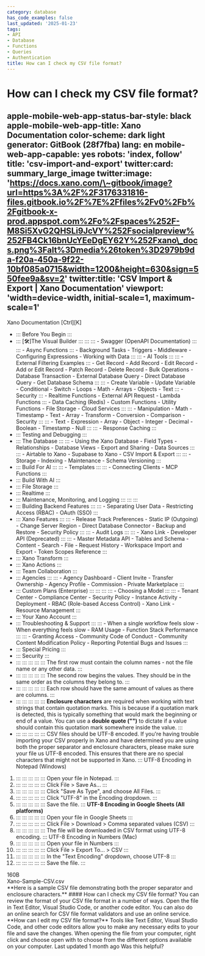 ```yaml
---
category: database
has_code_examples: false
last_updated: '2025-01-23'
tags:
- API
- Database
- Functions
- Queries
- Authentication
title: How can I check my CSV file format?
---
```


# How can I check my CSV file format?

apple-mobile-web-app-status-bar-style: black
apple-mobile-web-app-title: Xano Documentation
color-scheme: dark light
generator: GitBook (28f7fba)
lang: en
mobile-web-app-capable: yes
robots: 'index, follow'
title: 'csv-import-and-export'
twitter:card: summary\_large\_image
twitter:image: 'https://docs.xano.com/\~gitbook/image?url=https%3A%2F%2F3176331816-files.gitbook.io%2F%7E%2Ffiles%2Fv0%2Fb%2Fgitbook-x-prod.appspot.com%2Fo%2Fspaces%252F-M8Si5XvG2QHSLi9JcVY%252Fsocialpreview%252FB4Ck16bnUcYEeDgEY62Y%252Fxano\_docs.png%3Falt%3Dmedia%26token%3D2979b9da-f20a-450a-9f22-10bf085a0715&width=1200&height=630&sign=550fee9a&sv=2'
twitter:title: 'CSV Import & Export \| Xano Documentation'
viewport: 'width=device-width, initial-scale=1, maximum-scale=1'
---
[](../../index.html)
Xano Documentation
[Ctrl][K]
-   ::: 
    Before You Begin
    :::
-   ::: 
    [🛠️]The Visual Builder
    :::
        ::: 
            ::: 
            -   Swagger (OpenAPI Documentation)
            :::
            ::: 
            -   Async Functions
            :::
        -   Background Tasks
        -   Triggers
        -   Middleware
        -   Configuring Expressions
        -   Working with Data
        :::
        ::: 
        -   AI Tools
            ::: 
                ::: 
                -   External Filtering Examples
                :::
            -   Get Record
            -   Add Record
            -   Edit Record
            -   Add or Edit Record
            -   Patch Record
            -   Delete Record
            -   Bulk Operations
            -   Database Transaction
            -   External Database Query
            -   Direct Database Query
            -   Get Database Schema
            :::
            ::: 
            -   Create Variable
            -   Update Variable
            -   Conditional
            -   Switch
            -   Loops
            -   Math
            -   Arrays
            -   Objects
            -   Text
            :::
        -   Security
            ::: 
            -   Realtime Functions
            -   External API Request
            -   Lambda Functions
            :::
        -   Data Caching (Redis)
        -   Custom Functions
        -   Utility Functions
        -   File Storage
        -   Cloud Services
        :::
        ::: 
        -   Manipulation
        -   Math
        -   Timestamp
        -   Text
        -   Array
        -   Transform
        -   Conversion
        -   Comparison
        -   Security
        :::
        ::: 
        -   Text
        -   Expression
        -   Array
        -   Object
        -   Integer
        -   Decimal
        -   Boolean
        -   Timestamp
        -   Null
        :::
        ::: 
        -   Response Caching
        :::
-   ::: 
    Testing and Debugging
    :::
-   ::: 
    The Database
    :::
        ::: 
        -   Using the Xano Database
        -   Field Types
        -   Relationships
        -   Database Views
        -   Export and Sharing
        -   Data Sources
        :::
        ::: 
        -   Airtable to Xano
        -   Supabase to Xano
        -   CSV Import & Export
        :::
        ::: 
        -   Storage
        -   Indexing
        -   Maintenance
        -   Schema Versioning
        :::
-   ::: 
    Build For AI
    :::
        ::: 
        -   Templates
        :::
        ::: 
        -   Connecting Clients
        -   MCP Functions
        :::
-   ::: 
    Build With AI
    :::
-   ::: 
    File Storage
    :::
-   ::: 
    Realtime
    :::
-   ::: 
    Maintenance, Monitoring, and Logging
    :::
        ::: 
        :::
-   ::: 
    Building Backend Features
    :::
        ::: 
        -   Separating User Data
        -   Restricting Access (RBAC)
        -   OAuth (SSO)
        :::
-   ::: 
    Xano Features
    :::
        ::: 
        -   Release Track Preferences
        -   Static IP (Outgoing)
        -   Change Server Region
        -   Direct Database Connector
        -   Backup and Restore
        -   Security Policy
        :::
        ::: 
        -   Audit Logs
        :::
        ::: 
        -   Xano Link
        -   Developer API (Deprecated)
        :::
        ::: 
        -   Master Metadata API
        -   Tables and Schema
        -   Content
        -   Search
        -   File
        -   Request History
        -   Workspace Import and Export
        -   Token Scopes Reference
        :::
-   ::: 
    Xano Transform
    :::
-   ::: 
    Xano Actions
    :::
-   ::: 
    Team Collaboration
    :::
-   ::: 
    Agencies
    :::
        ::: 
        -   Agency Dashboard
        -   Client Invite
        -   Transfer Ownership
        -   Agency Profile
        -   Commission
        -   Private Marketplace
        :::
-   ::: 
    Custom Plans (Enterprise)
    :::
        ::: 
            ::: 
                ::: 
                -   Choosing a Model
                :::
            :::
        -   Tenant Center
        -   Compliance Center
        -   Security Policy
        -   Instance Activity
        -   Deployment
        -   RBAC (Role-based Access Control)
        -   Xano Link
        -   Resource Management
        :::
-   ::: 
    Your Xano Account
    :::
-   ::: 
    Troubleshooting & Support
    :::
        ::: 
        -   When a single workflow feels slow
        -   When everything feels slow
        -   RAM Usage
        -   Function Stack Performance
        :::
        ::: 
        -   Granting Access
        -   Community Code of Conduct
        -   Community Content Modification Policy
        -   Reporting Potential Bugs and Issues
        :::
-   ::: 
    Special Pricing
    :::
-   ::: 
    Security
    :::
-   ::: 
    ::: 
    :::
    :::
    ::: 
    The first row must contain the column names - not the file name or any other data.
    :::
-   ::: 
    ::: 
    :::
    :::
    ::: 
    The second row begins the values. They should be in the same order as the columns they belong to.
    :::
-   ::: 
    ::: 
    :::
    :::
    ::: 
    Each row should have the same amount of values as there are columns.
    :::
-   ::: 
    ::: 
    :::
    :::
    ::: 
    **Enclosure characters** are required when working with text strings that contain quotation marks. This is because if a quotation mark is detected, this is typically something that would mark the beginning or end of a value. You can use a **double quote (\"\")** to dictate if a value should contain this quotation mark somewhere inside the value.
    :::
-   ::: 
    ::: 
    :::
    :::
    ::: 
    CSV files should be UTF-8 encoded. If you\'re having trouble importing your CSV properly in Xano and have determined you are using both the proper separator and enclosure characters, please make sure your file us UTF-8 encoded. This ensures that there are no special characters that might not be supported in Xano.
    :::
UTF-8 Encoding in Notepad (Windows)
1.  ::: 
    ::: 
    :::
    :::
    ::: 
    Open your file in Notepad.
    :::
2.  ::: 
    ::: 
    :::
    :::
    ::: 
    Click File \> Save As\...
    :::
3.  ::: 
    ::: 
    :::
    :::
    ::: 
    Click \"Save As Type\", and choose All Files.
    :::
4.  ::: 
    ::: 
    :::
    :::
    ::: 
    Click \"UTF-8\" in the Encoding dropdown.
    :::
5.  ::: 
    ::: 
    :::
    :::
    ::: 
    Save the file.
    :::
**UTF-8 Encoding in Google Sheets (All platforms)**
1.  ::: 
    ::: 
    :::
    :::
    ::: 
    Open your file in Google Sheets
    :::
2.  ::: 
    ::: 
    :::
    :::
    ::: 
    Click File \> Download \> Comma separated values (CSV)
    :::
3.  ::: 
    ::: 
    :::
    :::
    ::: 
    The file will be downloaded in CSV format using UTF-8 encoding.
    :::
UTF-8 Encoding in Numbers (Mac)
1.  ::: 
    ::: 
    :::
    :::
    ::: 
    Open your file in Numbers
    :::
2.  ::: 
    ::: 
    :::
    :::
    ::: 
    Click File \> Export To\... \> CSV
    :::
3.  ::: 
    ::: 
    :::
    :::
    ::: 
    In the \"Text Encoding\" dropdown, choose UTF-8
    :::
4.  ::: 
    ::: 
    :::
    :::
    ::: 
    Save the file.
    :::
<div>
</div>
160B
<div>
Xano-Sample-CSV.csv
</div>
**Here is a sample CSV file demonstrating both the proper separator and enclosure characters.**
####  
How can I check my CSV file format?
You can review the format of your CSV file format in a number of ways. Open the file in Text Editor, Visual Studio Code, or another code editor. You can also do an online search for CSV file format validators and use an online service.
**How can I edit my CSV file format?**
Tools like Text Editor, Visual Studio Code, and other code editors allow you to make any necessary edits to your file and save the changes. When opening the file from your computer, right click and choose open with to choose from the different options available on your computer.
Last updated 1 month ago
Was this helpful?